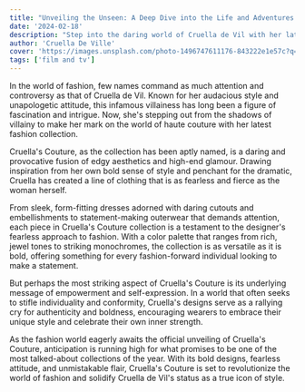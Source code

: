 ```yaml
---
title: "Unveiling the Unseen: A Deep Dive into the Life and Adventures of the Iconic Heroine"
date: '2024-02-18'
description: "Step into the daring world of Cruella de Vil with her latest fashion collection, Cruella's Couture. From sleek dresses to statement outerwear, this bold and fearless line celebrates individuality and self-expression like never before."
author: 'Cruella De Ville'
cover: 'https://images.unsplash.com/photo-1496747611176-843222e1e57c?q=80&w=2073&auto=format&fit=crop&ixlib=rb-4.0.3&ixid=M3wxMjA3fDB8MHxwaG90by1wYWdlfHx8fGVufDB8fHx8fA%3D%3D'
tags: ['film and tv']
---
```

In the world of fashion, few names command as much attention and controversy as that of Cruella de Vil. Known for her audacious style and unapologetic attitude, this infamous villainess has long been a figure of fascination and intrigue. Now, she's stepping out from the shadows of villainy to make her mark on the world of haute couture with her latest fashion collection.

Cruella's Couture, as the collection has been aptly named, is a daring and provocative fusion of edgy aesthetics and high-end glamour. Drawing inspiration from her own bold sense of style and penchant for the dramatic, Cruella has created a line of clothing that is as fearless and fierce as the woman herself.

From sleek, form-fitting dresses adorned with daring cutouts and embellishments to statement-making outerwear that demands attention, each piece in Cruella's Couture collection is a testament to the designer's fearless approach to fashion. With a color palette that ranges from rich, jewel tones to striking monochromes, the collection is as versatile as it is bold, offering something for every fashion-forward individual looking to make a statement.

But perhaps the most striking aspect of Cruella's Couture is its underlying message of empowerment and self-expression. In a world that often seeks to stifle individuality and conformity, Cruella's designs serve as a rallying cry for authenticity and boldness, encouraging wearers to embrace their unique style and celebrate their own inner strength.

As the fashion world eagerly awaits the official unveiling of Cruella's Couture, anticipation is running high for what promises to be one of the most talked-about collections of the year. With its bold designs, fearless attitude, and unmistakable flair, Cruella's Couture is set to revolutionize the world of fashion and solidify Cruella de Vil's status as a true icon of style.
